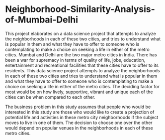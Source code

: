 # Neighborhood-Similarity-Analysis-of-Mumbai-Delhi

This project elaborates on a data science project that attempts to analyze the neighborhoods in each of these two cities, 
and tries to understand what is popular in them and what they have to offer to someone who is contemplating to make a choice 
on seeking a life in either of the metro cities.
Mumbai and Delhi are the two major metro cities in India. There has been a war for supremacy in terms of quality of life, jobs, 
education, entertainment and recreational facilities that these cities have to offer to its residents. This   data science 
project  attempts to analyze the neighborhoods in each of these two cities and tries to understand what is popular in them and 
what they have to offer to someone who is contemplating to make a choice on seeking a life in either of the metro cities. 
The deciding factor for most would be on how lively, supportive, vibrant and unique each of the cities can be when compared to 
each other. 

The business problem in this study assumes that people who would be interested in this study are those who would like to 
create a projection of potential life and activities in these metro city neighborhoods if the subject moves to live in one of them. The decision to choose one over the other would depend on popular venues in the neighborhoods in each of these metro cities.
